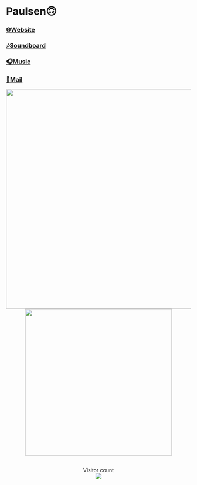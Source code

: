 # Paulsen🙃

### **[🌐Website](https://Paulsen.ooo)**<br>
### **[🎶Soundboard](https://plattfis.ch)**<br>
### **[🎧Music](https://music.paulsen.ooo)**<br>
### **[📯Mail](mailto:mail@paulsen.ooo)**


<div align="center">
  <img width="600" src="https://streak-stats.demolab.com?user=realPaulsen&theme=violet-punch&hide_border=true&border_radius=15&date_format=j%20M%5B%20Y%5D"/>
</div>

<div align="center">
  <img width="400" src="https://github-readme-stats.vercel.app/api/top-langs/?username=realPaulsen&layout=compact&theme=vision-friendly-dark&hide_border=true&border_radius=15"/>
</div>

<br>

<p align="center"> 
  Visitor count<br>
  <img src="https://profile-counter.glitch.me/realPaulsen/count.svg" />
</p>


<!--
- I used: https://www.sitepoint.com/github-profile-readme/
- https://streak-stats.demolab.com/demo/?user=realPaulsen&theme=violet-punch&hide_border=true&border_radius=15&locale=en&date_format=j+M%5B+Y%5D&mode=daily&properties=background
- https://github-readme-stats.vercel.app/
-->

